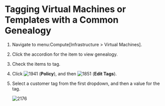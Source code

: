 # Tagging Virtual Machines or Templates with a Common Genealogy

1.  Navigate to menu:Compute\[Infrastructure \> Virtual Machines\].

2.  Click the accordion for the item to view genealogy.

3.  Check the items to tag.

4.  Click ![1941](../images/1941.png) (**Policy**), and then
    ![1851](../images/1851.png) (**Edit Tags**).

5.  Select a customer tag from the first dropdown, and then a value for
    the tag.

    ![2176](../images/2176.png)
